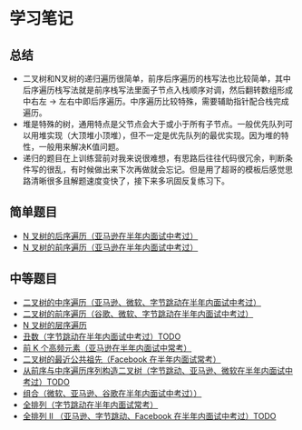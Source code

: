 # 学习笔记

## 总结
* 二叉树和N叉树的递归遍历很简单，前序后序遍历的栈写法也比较简单，其中后序遍历栈写法就是前序栈写法里面子节点入栈顺序对调，然后翻转数组形成中右左 -> 左右中即后序遍历。中序遍历比较特殊，需要辅助指针配合栈完成遍历。
* 堆是特殊的树，通用特点是父节点会大于或小于所有子节点。一般优先队列可以用堆实现（大顶堆小顶堆），但不一定是优先队列的最优实现。因为堆的特性，一般用来解决K值问题。
* 递归的题目在上训练营前对我来说很难想，有思路后往往代码很冗余，判断条件写的很乱，有时候做出来下次再做就会忘记。但是用了超哥的模板后感觉思路清晰很多且解题速度变快了，接下来多巩固反复练习下。

## 简单题目
* [N 叉树的后序遍历（亚马逊在半年内面试中考过）](src/homework/L_590_N叉树的后序遍历.java)
* [N 叉树的前序遍历（亚马逊在半年内面试中考过）](src/homework/L_589_N叉树的前序遍历.java)

## 中等题目
* [二叉树的中序遍历（亚马逊、微软、字节跳动在半年内面试中考过）](src/homework/L_94_二叉树的中序遍历.java)
* [二叉树的前序遍历（谷歌、微软、字节跳动在半年内面试中考过）](src/homework/L_144_二叉树的前序遍历.java)
* [N 叉树的层序遍历](src/homework/L_429_N叉树的层序遍历.java)
* [丑数（字节跳动在半年内面试中考过）TODO]()
* [前 K 个高频元素（亚马逊在半年内面试中常考）](src/homework/L_347_前K个高频元素.java)
* [二叉树的最近公共祖先（Facebook 在半年内面试常考）](src/homework/L_236_二叉树的最近公共祖先.java)
* [从前序与中序遍历序列构造二叉树（字节跳动、亚马逊、微软在半年内面试中考过）TODO]()
* [组合（微软、亚马逊、谷歌在半年内面试中考过））](src/homework/L_77_组合.java)
* [全排列（字节跳动在半年内面试常考）](src/homework/L_589_N叉树的前序遍历.java)
* [全排列 II （亚马逊、字节跳动、Facebook 在半年内面试中考过）TODO]()
